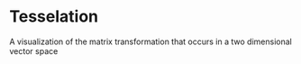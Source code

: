 # Tesselation

A visualization of the matrix transformation that occurs in a two dimensional vector space
